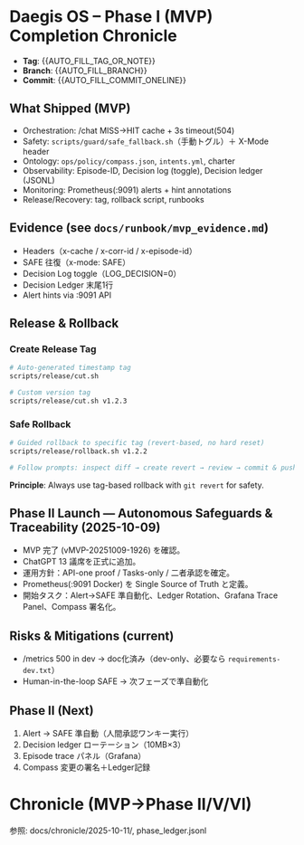 # Daegis OS – Phase I (MVP) Completion Chronicle

- **Tag**: {{AUTO_FILL_TAG_OR_NOTE}}  
- **Branch**: {{AUTO_FILL_BRANCH}}  
- **Commit**: {{AUTO_FILL_COMMIT_ONELINE}}

## What Shipped (MVP)
- Orchestration: /chat MISS→HIT cache + 3s timeout(504)
- Safety: `scripts/guard/safe_fallback.sh`（手動トグル）＋ X-Mode header
- Ontology: `ops/policy/compass.json`, `intents.yml`, charter
- Observability: Episode-ID, Decision log (toggle), Decision ledger (JSONL)
- Monitoring: Prometheus(:9091) alerts + hint annotations
- Release/Recovery: tag, rollback script, runbooks

## Evidence (see `docs/runbook/mvp_evidence.md`)
- Headers（x-cache / x-corr-id / x-episode-id）
- SAFE 往復（x-mode: SAFE）
- Decision Log toggle（LOG_DECISION=0）
- Decision Ledger 末尾1行
- Alert hints via :9091 API

## Release & Rollback

### Create Release Tag
```bash
# Auto-generated timestamp tag
scripts/release/cut.sh

# Custom version tag
scripts/release/cut.sh v1.2.3
```

### Safe Rollback
```bash
# Guided rollback to specific tag (revert-based, no hard reset)
scripts/release/rollback.sh v1.2.2

# Follow prompts: inspect diff → create revert → review → commit & push
```

**Principle**: Always use tag-based rollback with `git revert` for safety.

## Phase II Launch — Autonomous Safeguards & Traceability (2025-10-09)

- MVP 完了 (vMVP-20251009-1926) を確認。  
- ChatGPT 13 議席を正式に追加。  
- 運用方針：API-one proof / Tasks-only / 二者承認を確定。  
- Prometheus(:9091 Docker) を Single Source of Truth と定義。  
- 開始タスク：Alert→SAFE 準自動化、Ledger Rotation、Grafana Trace Panel、Compass 署名化。

## Risks & Mitigations (current)
- /metrics 500 in dev → doc化済み（dev-only、必要なら `requirements-dev.txt`）
- Human-in-the-loop SAFE → 次フェーズで準自動化

## Phase II (Next)
1. Alert → SAFE 準自動（人間承認ワンキー実行）
2. Decision ledger ローテーション（10MB×3）
3. Episode trace パネル（Grafana）
4. Compass 変更の署名＋Ledger記録
<!-- Generated on 2025-10-11T07:21:05Z -->
# Chronicle (MVP→Phase II/V/VI)
参照: docs/chronicle/2025-10-11/, phase_ledger.jsonl
